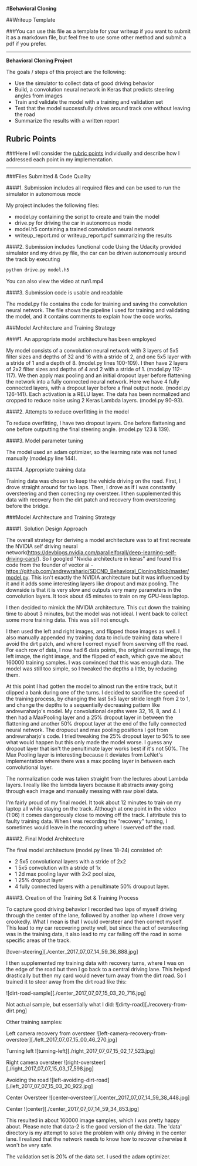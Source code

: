 #**Behavioral Cloning** 

##Writeup Template

###You can use this file as a template for your writeup if you want to submit it as a markdown file, but feel free to use some other method and submit a pdf if you prefer.

---

**Behavioral Cloning Project**

The goals / steps of this project are the following:
* Use the simulator to collect data of good driving behavior
* Build, a convolution neural network in Keras that predicts steering angles from images
* Train and validate the model with a training and validation set
* Test that the model successfully drives around track one without leaving the road
* Summarize the results with a written report


## Rubric Points
###Here I will consider the [rubric points](https://review.udacity.com/#!/rubrics/432/view) individually and describe how I addressed each point in my implementation.  

---
###Files Submitted & Code Quality

####1. Submission includes all required files and can be used to run the simulator in autonomous mode

My project includes the following files:
* model.py containing the script to create and train the model
* drive.py for driving the car in autonomous mode
* model.h5 containing a trained convolution neural network 
* writeup_report.md or writeup_report.pdf summarizing the results

####2. Submission includes functional code
Using the Udacity provided simulator and my drive.py file, the car can be driven autonomously around the track by executing 
```sh
python drive.py model.h5
```

You can also view the video at run1.mp4

####3. Submission code is usable and readable

The model.py file contains the code for training and saving the convolution neural network. The file shows the pipeline I used for training and validating the model, and it contains comments to explain how the code works.

###Model Architecture and Training Strategy

####1. An appropriate model architecture has been employed

My model consists of a convolution neural network with 3 layers of 5x5 filter sizes and depths of 32 and 16 with a stride of 2, and one 5x5 layer with a stride of 1 and a depth of 8.  (model.py lines 100-109). I then have 2 layers of 2x2 filter sizes and depths of 4 and 2 with a stride of 1. (model.py 112-117). We then apply max pooling and an initial dropout layer before flattening the network into a fully connected neural network. Here we have 4 fully connected layers, with a dropout layer before a final output node. (model.py 126-141). Each activation is a RELU layer. The data has been normalized and cropped to reduce noise using 2 Keras Lambda layers. (model.py 90-93).

####2. Attempts to reduce overfitting in the model

To reduce overfitting, I have two dropout layers. One before flattening and one before outputting the final steering angle. (model.py 123 & 139).

####3. Model parameter tuning

The model used an adam optimizer, so the learning rate was not tuned manually (model.py line 144).

####4. Appropriate training data

Training data was chosen to keep the vehicle driving on the road. First, I drove straight around for two laps. Then, I drove as if I was constantly oversteering and then correcting my oversteer. I then supplemented this data with recovery from the dirt patch and recovery from oversteering before the bridge.

###Model Architecture and Training Strategy

####1. Solution Design Approach

The overall strategy for deriving a model architecture was to at first recreate the NVIDIA self driving neural network(https://devblogs.nvidia.com/parallelforall/deep-learning-self-driving-cars/). So I googled "Nvidia architecture in keras" and found this code from the founder of vector ai - https://github.com/andrewraharjo/SDCND_Behavioral_Cloning/blob/master/model.py. This isn't exactly the NVIDIA architecture but it was influenced by it and it adds some interesting layers like dropout and max pooling. The downside is that it is very slow and outputs very many parameters in the convolution layers. It took about 45 minutes to train on my GPU-less laptop. 

I then decided to mimick the NVIDIA architecture. This cut down the training time to about 3 minutes, but the model was not ideal. I went back to collect some more training data. This was still not enough. 

I then used the left and right images, and flipped those images as well. I also manually appended my training data to include training data where I avoid the dirt patch, and where I correct myself from swerving off the road. For each row of data, I now had 6 data points, the original central image, the left image, the right image, and the flipped of each, which gave me about 160000 training samples. I was convinced that this was enough data. The model was still too simple, so I tweaked the depths a little, by reducing them.

At this point I had gotten the model to almost run the entire track, but it clipped a bank during one of the turns. I decided to sacrifice the speed of the training process, by changing the last 5x5 layer stride length from 2 to 1, and change the depths to a sequentially decreasing pattern like andrewraharjo's model. My convolutional depths were 32, 16, 8, and 4. I then had a MaxPooling layer and a 25% dropout layer in between the flattening and another 50% dropout layer at the end of the fully connected neural network. The dropuout and max pooling positions I got from andrewraharjo's code. I tried tweaking the 25% dropout layer to 50% to see what would happen but this only made the model worse. I guess any dropout layer that isn't the penultimate layer works best if it's not 50%. The Max Pooling layer is interesting because it deviates from LeNet's implementation where there was a max pooling layer in between each convolutional layer. 

The normalization code was taken straight from the lectures about Lambda layers. I really like the lambda layers because it abstracts away going through each image and manually messing with raw pixel data. 

I'm fairly proud of my final model. It took about 12 minutes to train on my laptop all while staying on the track. Although at one point in the video (1:06) it comes dangerously close to moving off the track. I attribute this to faulty training data. When I was recording the "recovery" turning, I sometimes would leave in the recording where I swerved off the road.


####2. Final Model Architecture

The final model architecture (model.py lines 18-24) consisted of:
* 2 5x5 convolutional layers with a stride of 2x2 
* 1 5x5 convolution with a stride of 1x  
* 1 2d max pooling layer with 2x2 pool size, 
* 1 25% dropout layer 
* 4 fully connected layers with a penultimate 50% droupout layer.

####3. Creation of the Training Set & Training Process

To capture good driving behavior I recorded two laps of myself driving through the center of the lane, followed by another lap where I drove very crookedly. What I mean is that I would oversteer and then correct myself. This lead to my car recovering pretty well, but since the act of oversteering was in the training data, it also lead to my car falling off the road in some specific areas of the track. 

[!over-steering][./center_2017_07_07_14_59_36_888.jpg]

I then supplemented my training data with recovery turns, where I was on the edge of the road but then I go back to a central driving lane. This helped drastically but then my card would never turn away from the dirt road. So I trained it to steer away from the dirt road like this:

![dirt-road-sample][./center_2017_07_07_15_03_20_716.jpg]

Not actual sample, but essentially what I did:
![dirty-road][./recovery-from-dirt.png]


Other training samples:

Left camera recovery from oversteer
![left-camera-recovery-from-oversteer][./left_2017_07_07_15_00_46_270.jpg]

Turning left
![turning-left][./right_2017_07_07_15_02_17_523.jpg]

Right camera oversteer
![right-oversteer][./right_2017_07_07_15_03_17_598.jpg]

Avoiding the road
![left-avoiding-dirt-road][./left_2017_07_07_15_03_20_922.jpg]

Center Oversteer
![center-oversteer][./center_2017_07_07_14_59_38_448.jpg]

Center
![center][./center_2017_07_07_14_59_34_853.jpg]

This resulted in about 160000 image samples, which I was pretty happy about. Please note that data-2 is the good version of the data. The 'data' directory is my attempt to solve the problem with only driving in the center lane. I realized that the network needs to know how to recover otherwise it won't be very safe.

The validation set is 20% of the data set. I used the adam optimizer. 

